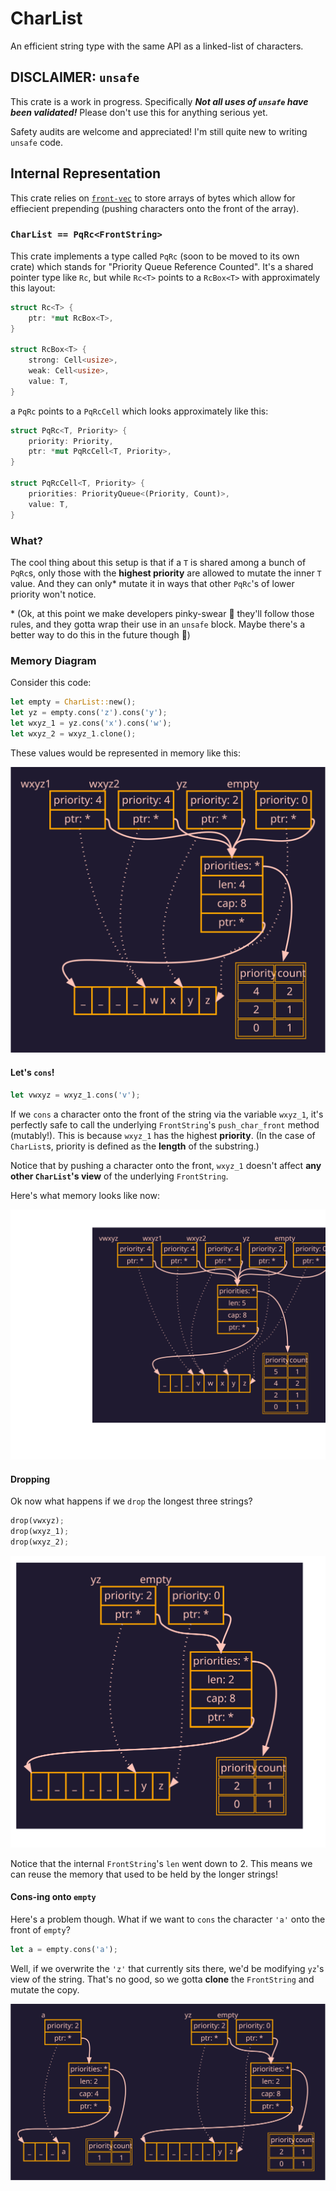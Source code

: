 # CharList
An efficient string type with the same API as a linked-list of characters.

## DISCLAIMER: `unsafe`
This crate is a work in progress. Specifically ***Not all uses of `unsafe` have been validated!*** Please don't use this for anything serious yet.

Safety audits are welcome and appreciated! I'm still quite new to writing `unsafe` code.

## Internal Representation
This crate relies on [`front-vec`]("https://crates.io/crates/front-vec") to store arrays of bytes which allow for effiecient prepending (pushing characters onto the front of the array).

### `CharList == PqRc<FrontString>`
This crate implements a type called `PqRc` (soon to be moved to its own crate) which stands for "Priority Queue Reference Counted". It's a shared pointer type like `Rc`, but while `Rc<T>` points to a `RcBox<T>` with approximately this layout:

```rust
struct Rc<T> {
    ptr: *mut RcBox<T>,
}

struct RcBox<T> {
    strong: Cell<usize>,
    weak: Cell<usize>,
    value: T,
}
```

a `PqRc` points to a `PqRcCell` which looks approximately like this:

```rust
struct PqRc<T, Priority> {
    priority: Priority,
    ptr: *mut PqRcCell<T, Priority>,
}

struct PqRcCell<T, Priority> {
    priorities: PriorityQueue<(Priority, Count)>,
    value: T,
}
```

### What?

The cool thing about this setup is that if a `T` is shared among a bunch of `PqRc`s, only those with the **highest priority** are allowed to mutate the inner `T` value. And they can only\* mutate it in ways that other `PqRc`'s of lower priority won't notice.

\* (Ok, at this point we make developers pinky-swear 🤞 they'll follow those rules, and they gotta wrap their use in an `unsafe` block. Maybe there's a better way to do this in the future though 🤔)

### Memory Diagram

Consider this code:

```rust
let empty = CharList::new();
let yz = empty.cons('z').cons('y');
let wxyz_1 = yz.cons('x').cons('w');
let wxyz_2 = wxyz_1.clone();
```

These values would be represented in memory like this:

![Box and pointer diagram showing 4 `CharList`s and 1 `PqRcCell` which owns the `FrontString` "wxyz" which also has 4 bytes of free space ahead of it.](assets/char_list_ex_1.svg)

#### Let's `cons`!

```rust
let vwxyz = wxyz_1.cons('v');
```

If we `cons` a character onto the front of the string via the variable `wxyz_1`, it's perfectly safe to call the underlying `FrontString`'s `push_char_front` method (mutably!). This is because `wxyz_1` has the highest **priority**. (In the case of `CharList`s, priority is defined as the **length** of the substring.)

Notice that by pushing a character onto the front, `wxyz_1` doesn't affect **any other `CharList`'s view** of the underlying `FrontString`.

Here's what memory looks like now:

![asdf](assets/char_list_ex_2.svg)

#### Dropping

Ok now what happens if we `drop` the longest three strings?

```rust
drop(vwxyz);
drop(wxyz_1);
drop(wxyz_2);
```

![asdf](assets/char_list_ex_3.svg)

Notice that the internal `FrontString`'s `len` went down to 2. This means we can reuse the memory that used to be held by the longer strings!

#### Cons-ing onto `empty`

Here's a problem though. What if we want to `cons` the character `'a'` onto the front of `empty`?

```rust
let a = empty.cons('a');
```

Well, if we overwrite the `'z'` that currently sits there, we'd be modifying `yz`'s view of the string. That's no good, so we gotta **clone** the `FrontString` and mutate the copy.

![adsf](assets/char_list_ex_4.svg)
